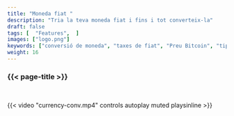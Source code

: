 ```yaml
---
title: "Moneda fiat "
description: "Tria la teva moneda fiat i fins i tot converteix-la"
draft: false
tags: [  "Features",  ]
images: ["logo.png"]
keywords: ["conversió de moneda", "taxes de fiat", "Preu Bitcoin", "tipus de canvi"]
weight: 16
---
```


### {{< page-title >}} 
<!-- {{< page-description >}}  -->

<br>


{{< video "currency-conv.mp4" controls  autoplay muted playsinline >}}
